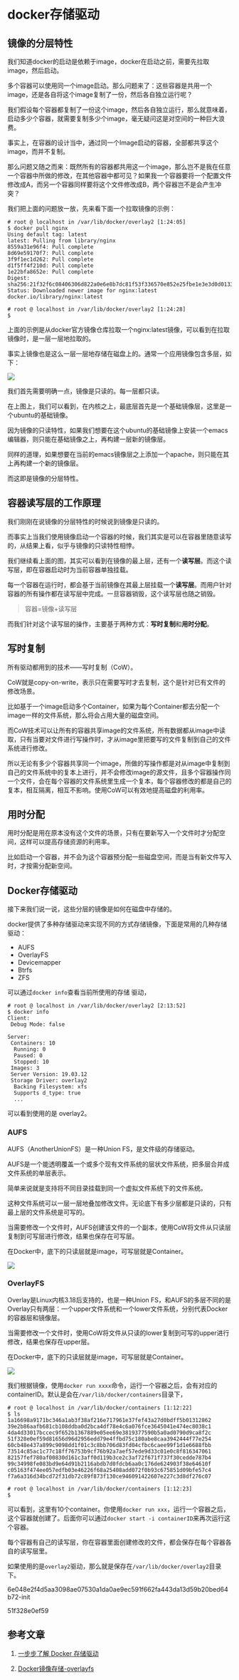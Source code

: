 # docker存储驱动

## 镜像的分层特性

我们知道docker的启动是依赖于image，docker在启动之前，需要先拉取image，然后启动。

多个容器可以使用同一个image启动。那么问题来了：这些容器是共用一个image，还是各自将这个image复制了一份，然后各自独立运行呢？

我们假设每个容器都复制了一份这个image，然后各自独立运行，那么就意味着，启动多少个容器，就需要复制多少个image，毫无疑问这是对空间的一种巨大浪费。

事实上，在容器的设计当中，通过同一个Image启动的容器，全部都共享这个image，而并不复制。

那么问题又随之而来：既然所有的容器都共用这一个image，那么岂不是我在任意一个容器中所做的修改，在其他容器中都可见？如果我一个容器要将一个配置文件修改成A，而另一个容器同样要将这个文件修改成B，两个容器岂不是会产生冲突？

我们把上面的问题放一放，先来看下面一个拉取镜像的示例：

```shell
# root @ localhost in /var/lib/docker/overlay2 [1:24:05]
$ docker pull nginx
Using default tag: latest
latest: Pulling from library/nginx
8559a31e96f4: Pull complete
8d69e59170f7: Pull complete
3f9f1ec1d262: Pull complete
d1f5ff4f210d: Pull complete
1e22bfa8652e: Pull complete
Digest: sha256:21f32f6c08406306d822a0e6e8b7dc81f53f336570e852e25fbe1e3e3d0d0133
Status: Downloaded newer image for nginx:latest
docker.io/library/nginx:latest

# root @ localhost in /var/lib/docker/overlay2 [1:24:28]
$

```

上面的示例是从docker官方镜像仓库拉取一个nginx:latest镜像，可以看到在拉取镜像时，是一层一层地拉取的。

事实上镜像也是这么一层一层地存储在磁盘上的。通常一个应用镜像包含多层，如下：

![](https://raw.githubusercontent.com/ernest-dzf/docs/master/pic/docker_layer.png)

我们首先需要明确一点，镜像是只读的。每一层都只读。

在上图上，我们可以看到，在内核之上，最底层首先是一个基础镜像层，这里是一个ubuntu的基础镜像。

因为镜像的只读特性，如果我们想要在这个ubuntu的基础镜像上安装一个emacs编辑器，则只能在基础镜像之上，再构建一层新的镜像层。

同样的道理，如果想要在当前的emacs镜像层之上添加一个apache，则只能在其上再构建一个新的镜像层。

而这即是镜像的分层特性。

## 容器读写层的工作原理

我们刚刚在说镜像的分层特性的时候说到镜像是只读的。

而事实上当我们使用镜像启动一个容器的时候，我们其实是可以在容器里随意读写的，从结果上看，似乎与镜像的只读特性相悖。

我们继续看上面的图，其实可以看到在镜像的最上层，还有一个**读写层**。而这个读写层，即在容器启动时为当前容器单独挂载。

每一个容器在运行时，都会基于当前镜像在其最上层挂载一个**读写层**。而用户针对容器的所有操作都在读写层中完成。一旦容器销毁，这个读写层也随之销毁。

> 容器=镜像+读写层

而我们针对这个读写层的操作，主要基于两种方式：**写时复制**和**用时分配**。

## 写时复制

所有驱动都用到的技术——写时复制（CoW）。

CoW就是copy-on-write，表示只在需要写时才去复制，这个是针对已有文件的修改场景。

比如基于一个image启动多个Container，如果为每个Container都去分配一个image一样的文件系统，那么将会占用大量的磁盘空间。

而CoW技术可以让所有的容器共享image的文件系统，所有数据都从image中读取，只有当要对文件进行写操作时，才从image里把要写的文件复制到自己的文件系统进行修改。

所以无论有多少个容器共享同一个image，所做的写操作都是对从image中复制到自己的文件系统中的复本上进行，并不会修改image的源文件，且多个容器操作同一个文件，会在每个容器的文件系统里生成一个复本，每个容器修改的都是自己的复本，相互隔离，相互不影响。使用CoW可以有效地提高磁盘的利用率。

## 用时分配

用时分配是用在原本没有这个文件的场景，只有在要新写入一个文件时才分配空间，这样可以提高存储资源的利用率。

比如启动一个容器，并不会为这个容器预分配一些磁盘空间，而是当有新文件写入时，才按需分配新空间。

## Docker存储驱动

接下来我们说一说，这些分层的镜像是如何在磁盘中存储的。

docker提供了多种存储驱动来实现不同的方式存储镜像，下面是常用的几种存储驱动：

- AUFS
- OverlayFS
- Devicemapper
- Btrfs
- ZFS

可以通过`docker info`查看当前所使用的存储 驱动，

```shell
# root @ localhost in /var/lib/docker/overlay2 [2:13:52]
$ docker info
Client:
 Debug Mode: false

Server:
 Containers: 10
  Running: 0
  Paused: 0
  Stopped: 10
 Images: 3
 Server Version: 19.03.12
 Storage Driver: overlay2
  Backing Filesystem: xfs
  Supports d_type: true
  ...
```

可以看到使用的是 overlay2。

### AUFS

AUFS（AnotherUnionFS）是一种Union FS，是文件级的存储驱动。

AUFS是一个能透明覆盖一个或多个现有文件系统的层状文件系统，把多层合并成文件系统的单层表示。

简单来说就是支持将不同目录挂载到同一个虚拟文件系统下的文件系统。

这种文件系统可以一层一层地叠加修改文件。无论底下有多少层都是只读的，只有最上层的文件系统是可写的。

当需要修改一个文件时，AUFS创建该文件的一个副本，使用CoW将文件从只读层复制到可写层进行修改，结果也保存在可写层。

在Docker中，底下的只读层就是image，可写层就是Container。

![](https://raw.githubusercontent.com/ernest-dzf/docs/master/pic/docker_aufs.png)

### OverlayFS

Overlay是Linux内核3.18后支持的，也是一种Union FS，和AUFS的多层不同的是Overlay只有两层：一个upper文件系统和一个lower文件系统，分别代表Docker的容器层和镜像层。

当需要修改一个文件时，使用CoW将文件从只读的lower复制到可写的upper进行修改，结果也保存在upper层。

在Docker中，底下的只读层就是image，可写层就是Container。

![](https://raw.githubusercontent.com/ernest-dzf/docs/master/pic/docker_overlayFS.jpg)

我们根据镜像，使用`docker run xxxx`命令，运行一个容器之后，会有对应的containerID。默认是会在`/var/lib/docker/containers`目录下，

```shell
# root @ localhost in /var/lib/docker/containers [1:12:22]
$ ls
1a16698a9171bc346a1ab3f38af216e717961e37fef43a27d0bdff5b01312862
39e2b86aafb681cb108ddba0d2bca4df78e4c6a076fce3645041e474ec8038c1
4da4d33017bccec9f652b1367889e05ee69e3819377590b5a0ad0790d9ca8f2c
51f328e0ef59d81656d96d2956edd79e4ffbd75c180abe8caa3942444f77e254
60cb48e437a899c9098dd1f01c3c8bb706d83fd04cfbc6caee99f1d1e6688fbb
73514c85ac1c77c18ff76753b9cf76b92a7aef57ede9d33c01e0c8f816347061
82157fef780af00830d161c3aff0d119b3ce2c3af72f671f737f30cedde787b4
99c34998fe083bd9e64d91b2116abdb7d0fdcb6aa0c176de624903f38e64610f
c05163f474ee057edfb03e46226f68a25408add072f0b93c675851d09bfe57c4
f7a6a316d34bcd72f31db72c89f873f130ce946091422607e227c3d8df276c07

# root @ localhost in /var/lib/docker/containers [1:12:23]
$
```

可以看到，这里有10个container。你使用`docker run xxx`，运行一个容器之后，这个容器就创建了。后面你可以通过`docker start -i containerID`来再次运行这个容器。

每个容器有自己的读写层，你在容器里面创建修改的文件，都会保存在每个容器各自的读写层里。

如果使用的是`overlay2`驱动，那么就是保存在`/var/lib/docker/overlay2`目录下。



6e048e2f4d5aa3098ae07530a1da0ae9ec591f662fa443da13d59b20bed64b72-init



51f328e0ef59



## 参考文章

1. [一步步了解 Docker 存储驱动](https://zhuanlan.zhihu.com/p/73147396)

2.  [Docker镜像存储-overlayfs](https://www.cnblogs.com/wdliu/p/10483252.html)

